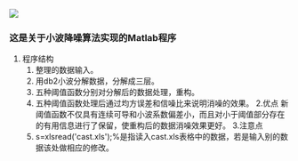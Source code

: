 ![](http://pic.qiantucdn.com/58pic/14/86/33/11S58PICmi2_1024.jpg)
### 这是关于小波降噪算法实现的Matlab程序


1. 程序结构
      1. 整理的数据输入。
      1. 用db2小波分解数据，分解成三层。
      1. 五种阈值函数分别对分解后的数据处理，重构。
      1. 五种阈值函数处理后通过均方误差和信噪比来说明消噪的效果。
2.优点
新阈值函数不仅具有连续可导和小波系数偏差小，而且对小于阈值部分存在的有用信息进行了保留，使重构后的数据消噪效果更好。
3.注意点
      3. s=xlsread('cast.xls');%是指读入cast.xls表格中的数据，若是输入别的数据该处做相应的修改。
